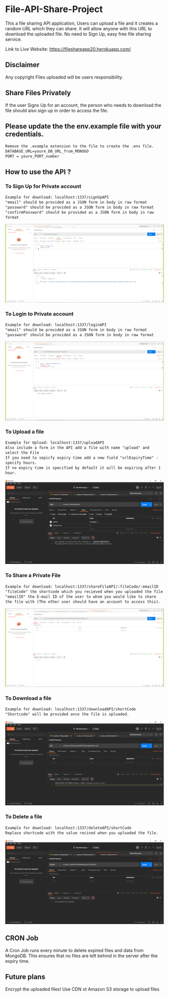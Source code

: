 # File-API-Share-Project

This a file sharing API application, Users can upload a file and it creates a random URL which they can share. 
It will allow anyone with this URL to download the uploaded file. No need to Sign Up, easy free file sharing service. 

Link to Live Website: https://fileshareapp20.herokuapp.com/

## Disclaimer
Any copyright Files uploaded will be users responsibility.

## Share Files Privately 
If the user Signs Up for an account, the person who needs to download the file should also sign up in order to access the file.

## Please update the the env.example file with your credentials.
	Remove the .example extension to the file to create the .env file.
	DATABASE_URL=youre_DB_URL_from_MONOGO
	PORT = youre_PORT_number
	
## How to use the API ?
### To Sign Up for  Private account
	Example for download: localhost:1337/signUpAPI
	"email" should be provided as a JSON form in body in raw format
	"password" should be provided as a JSON form in body in raw format
	"confirmPassword" should be provided as a JSON form in body in raw format
![Alt Text](https://github.com/hookFang/File-API-Project/blob/master/API%20Photos/Login%20API.PNG)
### To Login to  Private account
	Example for download: localhost:1337/loginAPI
	"email" should be provided as a JSON form in body in raw format
	"password" should be provided as a JSON form in body in raw format
![Alt Text](https://github.com/hookFang/File-API-Project/blob/master/API%20Photos/SignUpAPI.PNG)
### To Upload a file
	Example for Upload: localhost:1337/uploadAPI
	Also include a form in the API add a file with name "upload" and select the File
	If you need to sepicfy expiry time add a new field "urlExpiryTime" - specify hours.
	If no expiry time is specified by default it will be expiring after 1 hour.
![Alt Text](https://github.com/hookFang/File-API-Project/blob/master/API%20Photos/UploadAPIExample.PNG)
### To Share a Private File
	Example for download: localhost:1337/shareFileAPI/:fileCode/:emailID
	"fileCode" the shortcode which you recieved when you uploaded the file
	"emailID" the E-mail ID of the user to whom you would like to share the file with (The other user should have an account to access this).
![Alt Text](https://github.com/hookFang/File-API-Project/blob/master/API%20Photos/ShareFileAPI.PNG)
### To Download a file
	Example for download: localhost:1337/downloadAPI/shortCode
	"Shortcode" will be provided once the file is uploaded.
![Alt Text](https://github.com/hookFang/File-API-Project/blob/master/API%20Photos/DownloadAPIExample.PNG)
### To Delete a file
	Example for download: localhost:1337/deleteAPI/shortCode
	Replace shortcode with the value recived when you uploaded the file.
![Alt Text](https://github.com/hookFang/File-API-Project/blob/master/API%20Photos/DeleteAPIExample.PNG)
	
## CRON Job
A Cron Job runs every minute to delete expired files and data from MongoDB. This ensures that no files are left behind in the server after the expiry time.

## Future plans
Encrypt the uploaded files!
Use CDN ot Amazon S3 storage to upload files
